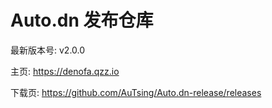 # Auto.dn 发布仓库

最新版本号: v2.0.0

主页: https://denofa.qzz.io

下载页: https://github.com/AuTsing/Auto.dn-release/releases
